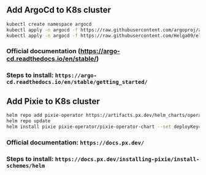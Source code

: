 ## Add ArgoCd to K8s cluster
```bash
kubectl create namespace argocd
kubectl apply -n argocd -f https://raw.githubusercontent.com/argoproj/argo-cd/stable/manifests/install.yaml
kubectl apply -n argocd -f https://raw.githubusercontent.com/Helga09/elephantSourcecode/master/argo.yaml
```
### Official documentation (https://argo-cd.readthedocs.io/en/stable/)
### Steps to install: `https://argo-cd.readthedocs.io/en/stable/getting_started/`

## Add Pixie to K8s cluster 

```bash
helm repo add pixie-operator https://artifacts.px.dev/helm_charts/operator
helm repo update
helm install pixie pixie-operator/pixie-operator-chart --set deployKey=<deploy-key-goes-here> --set clusterName=<cluster-name> --namespace pl --create-namespace
```
### Official documentation: `https://docs.px.dev/`
### Steps to install: `https://docs.px.dev/installing-pixie/install-schemes/helm`
